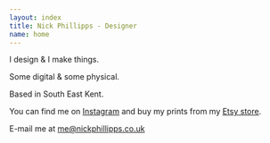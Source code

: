 ```yaml
---
layout: index
title: Nick Phillipps - Designer
name: home
---
```

<section id="what">
	<p>I design & I make things.</p>
	<p>Some digital & some physical.</p>
</section>
<section id="where">
	<p>Based in South East Kent.</p>
	<p>You can find me on <a href="http://instagram.com/nickphillipps">Instagram</a> and buy my prints from my <a href="https://www.etsy.com/uk/shop/PrintedByNick">Etsy store</a>.</p>
</section>	
<aside>
	<p>E-mail me at <a href="mailto:me@nickphillipps.co.uk">me@nickphillipps.co.uk</a></p>
</aside>

